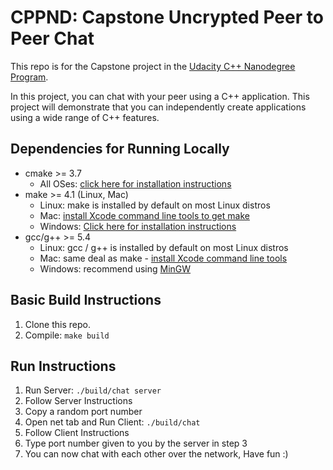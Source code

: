 # CPPND: Capstone Uncrypted Peer to Peer Chat

This repo is for the Capstone project in the [Udacity C++ Nanodegree Program](https://www.udacity.com/course/c-plus-plus-nanodegree--nd213).

In this project, you can chat with your peer using a C++ application. This project will demonstrate that you can independently create applications using a wide range of C++ features.

## Dependencies for Running Locally
* cmake >= 3.7
  * All OSes: [click here for installation instructions](https://cmake.org/install/)
* make >= 4.1 (Linux, Mac)
  * Linux: make is installed by default on most Linux distros
  * Mac: [install Xcode command line tools to get make](https://developer.apple.com/xcode/features/)
  * Windows: [Click here for installation instructions](http://gnuwin32.sourceforge.net/packages/make.htm)
* gcc/g++ >= 5.4
  * Linux: gcc / g++ is installed by default on most Linux distros
  * Mac: same deal as make - [install Xcode command line tools](https://developer.apple.com/xcode/features/)
  * Windows: recommend using [MinGW](http://www.mingw.org/)

## Basic Build Instructions

1. Clone this repo.
2. Compile: `make build`

## Run Instructions

1. Run Server: `./build/chat server`
2. Follow Server Instructions
3. Copy a random port number
4. Open net tab and Run Client: `./build/chat`
5. Follow Client Instructions
6. Type port number given to you by the server in step 3
7. You can now chat with each other over the network, Have fun :)